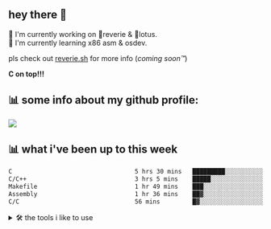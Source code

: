 ## hey there 👋
🔭 I'm currently working on 💫reverie & 🪷lotus. <br />
🌱 I'm currently learning x86 asm & osdev.

pls check out [reverie.sh](https://reverie.sh) for more info (*coming soon™*)

**C on top!!!**

## 📊 some info about my github profile:
![](https://github-readme-streak-stats.herokuapp.com/?user=craftingpixel&theme=dark&hide_border=true)<br/>

## 📊 what i've been up to this week
<!--START_SECTION:waka-->

```txt
C                                  5 hrs 30 mins   █████████░░░░░░░░░░░░░░░░   35.51 %
C/C++                              3 hrs 5 mins    █████░░░░░░░░░░░░░░░░░░░░   19.96 %
Makefile                           1 hr 49 mins    ███░░░░░░░░░░░░░░░░░░░░░░   11.73 %
Assembly                           1 hr 36 mins    ██▓░░░░░░░░░░░░░░░░░░░░░░   10.40 %
C/C                                56 mins         █▓░░░░░░░░░░░░░░░░░░░░░░░   06.08 %
```

<!--END_SECTION:waka-->
<details>
<summary>🛠️ the tools i like to use</summary>

```
============================================================
         #*         
        ##**        
       ###***       
      ####****      
     ######****     
    #######*****               CMake - C/C++ build system
   ######::******                
  #####::::*******  
 ####+++=::*******  
##*++++++++++****** 
*+++++++++++++++++**
============================================================
    ==         =    
  ======       ===  
++=======      +++++
++++======     +++++
+++*+======    +++++
*****+======   +++++
*****  +++++++ +++++           Neovim - goated text editor
*****   ++++++++++++
*****    +++++++****
*****     +++++++***
*****      +++++++**
  ###        +++*+  
    #         +*
============================================================
          +          
         +++         
        +++++        
       ++++++=       
      ==++++++=      
     ===++++++++               Arch - best linux distro
    +++++++++++++    
   ++++++   ++++++   
  +++++++   ++++++*  
 ++++++       *+++++ 
++*               +++
============================================================
```
</details>
